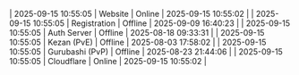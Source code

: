 | 2025-09-15 10:55:05 | Website | Online | 2025-09-15 10:55:02 |
| 2025-09-15 10:55:05 | Registration | Offline | 2025-09-09 16:40:23 |
| 2025-09-15 10:55:05 | Auth Server | Offline | 2025-08-18 09:33:31 |
| 2025-09-15 10:55:05 | Kezan (PvE) | Offline | 2025-08-03 17:58:02 |
| 2025-09-15 10:55:05 | Gurubashi (PvP) | Offline | 2025-08-23 21:44:06 |
| 2025-09-15 10:55:05 | Cloudflare | Online | 2025-09-15 10:55:02 |
